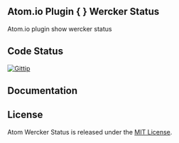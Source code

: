 ## Atom.io Plugin { } Wercker Status

Atom.io plugin show wercker status

## Code Status

[![Gittip](http://img.shields.io/gittip/felipefdl.svg)](https://www.gittip.com/felipefdl)

## Documentation

## License

Atom Wercker Status is released under the [MIT License](https://github.com/felipefdl/atom-wercker-status/blob/master/LICENSE.md).
